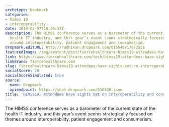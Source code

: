 ```yaml
---
archetype: bookmark
categories:
- himss 19
- interoperability
date: 2019-02-07T10:36:57Z
description: The HIMSS conference serves as a barometer of the current state of the
  health IT industry, and this year’s event seems strategically focused on themes
  around interoperability, patient engagement and consumerism.
dropmark.editURL: http://radhikan.dropmark.com/616548/17672556
featuredImage: /img/content/post/fiercehealthcare-himss19-attendees-have-sights-set-on-interoperability-and-consumerism.jpg
link: https://www.fiercehealthcare.com/tech/himss19-attendees-have-sights-set-interoperability-and-consumerism
linkBrand: fiercehealthcare.com
slug: fiercehealthcare-himss19-attendees-have-sights-set-on-interoperability-and-consumerism
socialScore: 16
socialScoreSimulated: true
source:
  name: Dropmark
  apiendpoint: https://shah.dropmark.com/616548.json
title: 'HIMSS19: Attendees have sights set on interoperability and consumerism'
---
```

The HIMSS conference serves as a barometer of the current state of the health IT industry, and this year’s event seems strategically focused on themes around interoperability, patient engagement and consumerism.